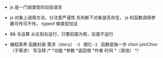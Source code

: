- js 是一门弱类型的动态语言
- js 对象上调用方法，分注意严谨性
 先判断下对象是否存在，
 js 的函数调用参数可传可不传。
 typeof 做类型验证
- && 与运算
 从左到右运行，只要前面为假，后面不运行

- 编程素养
 函数封装
 需求（story） -》 细化 -》 函数是每一步 
 choir [](需求)      joinChior（子需求）
 写注释
 /*
 *功能
 *参数
 *返回值
 *作者 时间
 *（其他）
 */

